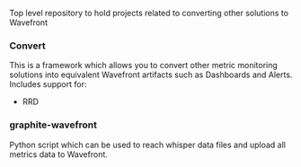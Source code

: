 Top level repository to hold projects related to converting other solutions to Wavefront

### Convert
This is a framework which allows you to convert other metric monitoring solutions into 
equivalent Wavefront artifacts such as Dashboards and Alerts.  
Includes support for:
- RRD


### graphite-wavefront
Python script which can be used to reach whisper data files and upload all metrics data
to Wavefront.
